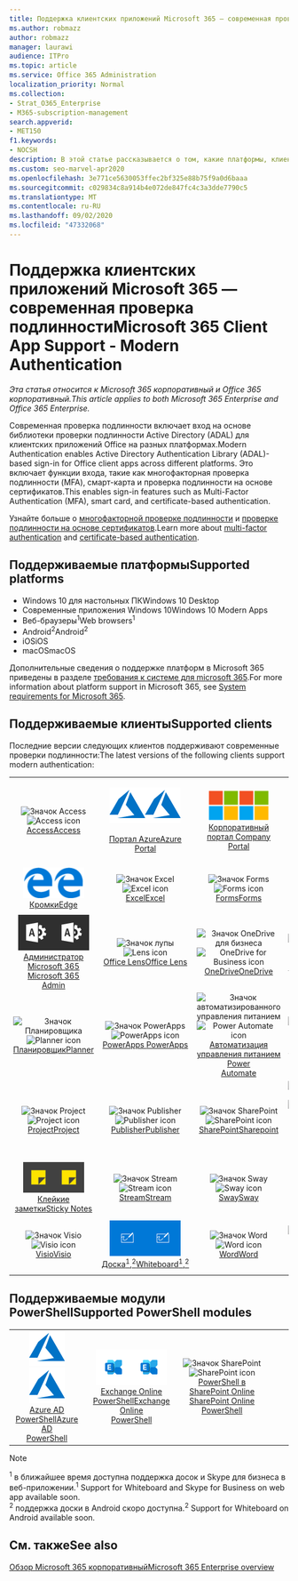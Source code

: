 ```yaml
---
title: Поддержка клиентских приложений Microsoft 365 — современная проверка подлинности
ms.author: robmazz
author: robmazz
manager: laurawi
audience: ITPro
ms.topic: article
ms.service: Office 365 Administration
localization_priority: Normal
ms.collection:
- Strat_O365_Enterprise
- M365-subscription-management
search.appverid:
- MET150
f1.keywords:
- NOCSH
description: В этой статье рассказывается о том, какие платформы, клиенты и модули PowerShell поддерживают современные проверки подлинности для Microsoft 365.
ms.custom: seo-marvel-apr2020
ms.openlocfilehash: 3e771ce5630053ffec2bf325e88b75f9a0d6baaa
ms.sourcegitcommit: c029834c8a914b4e072de847fc4c3a3dde7790c5
ms.translationtype: MT
ms.contentlocale: ru-RU
ms.lasthandoff: 09/02/2020
ms.locfileid: "47332068"
---
```

# <a name="microsoft-365-client-app-support---modern-authentication"></a><span data-ttu-id="9368a-103">Поддержка клиентских приложений Microsoft 365 — современная проверка подлинности</span><span class="sxs-lookup"><span data-stu-id="9368a-103">Microsoft 365 Client App Support - Modern Authentication</span></span>

<span data-ttu-id="9368a-104">*Эта статья относится к Microsoft 365 корпоративный и Office 365 корпоративный.*</span><span class="sxs-lookup"><span data-stu-id="9368a-104">*This article applies to both Microsoft 365 Enterprise and Office 365 Enterprise.*</span></span>

<span data-ttu-id="9368a-105">Современная проверка подлинности включает вход на основе библиотеки проверки подлинности Active Directory (ADAL) для клиентских приложений Office на разных платформах.</span><span class="sxs-lookup"><span data-stu-id="9368a-105">Modern Authentication enables Active Directory Authentication Library (ADAL)-based sign-in for Office client apps across different platforms.</span></span> <span data-ttu-id="9368a-106">Это включает функции входа, такие как многофакторная проверка подлинности (MFA), смарт-карта и проверка подлинности на основе сертификатов.</span><span class="sxs-lookup"><span data-stu-id="9368a-106">This enables sign-in features such as Multi-Factor Authentication (MFA), smart card, and certificate-based authentication.</span></span>

<span data-ttu-id="9368a-107">Узнайте больше о [многофакторной проверке подлинности](https://docs.microsoft.com/azure/active-directory/authentication/multi-factor-authentication) и [проверке подлинности на основе сертификатов](https://docs.microsoft.com/azure/active-directory/active-directory-certificate-based-authentication-get-started).</span><span class="sxs-lookup"><span data-stu-id="9368a-107">Learn more about [multi-factor authentication](https://docs.microsoft.com/azure/active-directory/authentication/multi-factor-authentication) and [certificate-based authentication](https://docs.microsoft.com/azure/active-directory/active-directory-certificate-based-authentication-get-started).</span></span>

## <a name="supported-platforms"></a><span data-ttu-id="9368a-108">Поддерживаемые платформы</span><span class="sxs-lookup"><span data-stu-id="9368a-108">Supported platforms</span></span>

 - <span data-ttu-id="9368a-109">Windows 10 для настольных ПК</span><span class="sxs-lookup"><span data-stu-id="9368a-109">Windows 10 Desktop</span></span>
 - <span data-ttu-id="9368a-110">Современные приложения Windows 10</span><span class="sxs-lookup"><span data-stu-id="9368a-110">Windows 10 Modern Apps</span></span>
 - <span data-ttu-id="9368a-111">Веб-браузеры<sup>1</sup></span><span class="sxs-lookup"><span data-stu-id="9368a-111">Web browsers<sup>1</sup></span></span>
 - <span data-ttu-id="9368a-112">Android<sup>2</sup></span><span class="sxs-lookup"><span data-stu-id="9368a-112">Android<sup>2</sup></span></span>
 - <span data-ttu-id="9368a-113">iOS</span><span class="sxs-lookup"><span data-stu-id="9368a-113">iOS</span></span>
 - <span data-ttu-id="9368a-114">macOS</span><span class="sxs-lookup"><span data-stu-id="9368a-114">macOS</span></span>

<span data-ttu-id="9368a-115">Дополнительные сведения о поддержке платформ в Microsoft 365 приведены в разделе [требования к системе для microsoft 365](https://products.office.com/office-system-requirements).</span><span class="sxs-lookup"><span data-stu-id="9368a-115">For more information about platform support in Microsoft 365, see [System requirements for Microsoft 365](https://products.office.com/office-system-requirements).</span></span>

## <a name="supported-clients"></a><span data-ttu-id="9368a-116">Поддерживаемые клиенты</span><span class="sxs-lookup"><span data-stu-id="9368a-116">Supported clients</span></span>

<span data-ttu-id="9368a-117">Последние версии следующих клиентов поддерживают современные проверки подлинности:</span><span class="sxs-lookup"><span data-stu-id="9368a-117">The latest versions of the following clients support modern authentication:</span></span>

| | | | | | |
|:---:|:---:|:---:|:---:|:---:|:---:|
| <span data-ttu-id="9368a-118">![Значок Access](../media/o365-access-64x64.png)</span><span class="sxs-lookup"><span data-stu-id="9368a-118">![Access icon](../media/o365-access-64x64.png)</span></span> <br> [<span data-ttu-id="9368a-119">Access</span><span class="sxs-lookup"><span data-stu-id="9368a-119">Access</span></span>](https://products.office.com/access) | <span data-ttu-id="9368a-120">![Значок Azure](../media/o365-azure-64x64.png)</span><span class="sxs-lookup"><span data-stu-id="9368a-120">![Azure icon](../media/o365-azure-64x64.png)</span></span> <br> [<span data-ttu-id="9368a-121"><br>Портал Azure</span><span class="sxs-lookup"><span data-stu-id="9368a-121">Azure <br> Portal </span></span>](https://azure.microsoft.com/features/azure-portal/) | <span data-ttu-id="9368a-122">![Значок портала компании](../media/o365-microsoft-64x64.png)</span><span class="sxs-lookup"><span data-stu-id="9368a-122">![Company portal icon](../media/o365-microsoft-64x64.png)</span></span> <br> [<span data-ttu-id="9368a-123">Корпоративный <br> портал </span><span class="sxs-lookup"><span data-stu-id="9368a-123">Company <br> Portal </span></span>](https://docs.microsoft.com/intune-user-help/sign-in-to-the-company-portal) | <span data-ttu-id="9368a-124">![Значок delve](../media/o365-delve-64x64.png)</span><span class="sxs-lookup"><span data-stu-id="9368a-124">![Delve icon](../media/o365-delve-64x64.png)</span></span> <br> [<span data-ttu-id="9368a-125">Delve</span><span class="sxs-lookup"><span data-stu-id="9368a-125">Delve</span></span>](https://products.office.com/business/intelligent-search) | <span data-ttu-id="9368a-126">![Значок Dynamics 365](../media/o365-dynamics365-64x64.png)</span><span class="sxs-lookup"><span data-stu-id="9368a-126">![Dynamics 365 icon](../media/o365-dynamics365-64x64.png)</span></span> <br> [<span data-ttu-id="9368a-127">Dynamics 365</span><span class="sxs-lookup"><span data-stu-id="9368a-127">Dynamics 365</span></span>](https://dynamics.microsoft.com) 
| <span data-ttu-id="9368a-128">![Значок пограничного сервера](../media/o365-edge-64x64.png)</span><span class="sxs-lookup"><span data-stu-id="9368a-128">![Edge icon](../media/o365-edge-64x64.png)</span></span> <br> [<span data-ttu-id="9368a-129">Кромки</span><span class="sxs-lookup"><span data-stu-id="9368a-129">Edge</span></span>](https://www.microsoft.com/windows/microsoft-edge) | <span data-ttu-id="9368a-130">![Значок Excel](../media/o365-excel-64x64.png)</span><span class="sxs-lookup"><span data-stu-id="9368a-130">![Excel icon](../media/o365-excel-64x64.png)</span></span> <br> [<span data-ttu-id="9368a-131">Excel</span><span class="sxs-lookup"><span data-stu-id="9368a-131">Excel</span></span>](https://products.office.com/excel) | <span data-ttu-id="9368a-132">![Значок Forms](../media/o365-forms-64x64.png)</span><span class="sxs-lookup"><span data-stu-id="9368a-132">![Forms icon](../media/o365-forms-64x64.png)</span></span> <br> [<span data-ttu-id="9368a-133">Forms</span><span class="sxs-lookup"><span data-stu-id="9368a-133">Forms</span></span>](https://flow.microsoft.com/connectors/shared_microsoftforms/microsoft-forms/) | <span data-ttu-id="9368a-134">![Значок Kaizala](../media/o365-kaizala-64x64.png)</span><span class="sxs-lookup"><span data-stu-id="9368a-134">![Kaizala icon](../media/o365-kaizala-64x64.png)</span></span> <br> [<span data-ttu-id="9368a-135">Kaizala</span><span class="sxs-lookup"><span data-stu-id="9368a-135">Kaizala</span></span>](https://products.office.com/en/business/microsoft-kaizala) | <span data-ttu-id="9368a-136">![Значок Office.com](../media/o365-office-64x64.png)</span><span class="sxs-lookup"><span data-stu-id="9368a-136">![Office.com icon](../media/o365-office-64x64.png)</span></span> <br> [<span data-ttu-id="9368a-137">Office.com</span><span class="sxs-lookup"><span data-stu-id="9368a-137">Office.com</span></span>](https://www.office.com/) 
| <span data-ttu-id="9368a-138">![Значок администратора Office 365](../media/o365-o365admin-64x64.png)</span><span class="sxs-lookup"><span data-stu-id="9368a-138">![Office 365 Admin icon](../media/o365-o365admin-64x64.png)</span></span> <br> [<span data-ttu-id="9368a-139">Администратор Microsoft 365 <br></span><span class="sxs-lookup"><span data-stu-id="9368a-139">Microsoft 365 <br> Admin</span></span>](https://products.office.com/business/manage-office-365-admin-app) | <span data-ttu-id="9368a-140">![Значок лупы](../media/o365-lens-64x64.png)</span><span class="sxs-lookup"><span data-stu-id="9368a-140">![Lens icon](../media/o365-lens-64x64.png)</span></span> <br> [<span data-ttu-id="9368a-141">Office Lens</span><span class="sxs-lookup"><span data-stu-id="9368a-141">Office Lens</span></span>](https://www.microsoft.com/p/office-lens/9wzdncrfj3t8?activetab=pivot%3Aoverviewtab) | <span data-ttu-id="9368a-142">![Значок OneDrive для бизнеса](../media/o365-OneDrive-64x64.png)</span><span class="sxs-lookup"><span data-stu-id="9368a-142">![OneDrive for Business icon](../media/o365-OneDrive-64x64.png)</span></span> <br> [<span data-ttu-id="9368a-143">OneDrive</span><span class="sxs-lookup"><span data-stu-id="9368a-143">OneDrive</span></span>](https://products.office.com/onedrive-for-business/online-cloud-storage) |  <span data-ttu-id="9368a-144">![Значок OneNote](../media/o365-OneNote-64x64.png)</span><span class="sxs-lookup"><span data-stu-id="9368a-144">![OneNote icon](../media/o365-OneNote-64x64.png)</span></span> <br> [<span data-ttu-id="9368a-145">OneNote</span><span class="sxs-lookup"><span data-stu-id="9368a-145">OneNote</span></span>](https://products.office.com/onenote) | <span data-ttu-id="9368a-146">![Значок Outlook](../media/o365-outlook-64x64.png)</span><span class="sxs-lookup"><span data-stu-id="9368a-146">![Outlook icon](../media/o365-outlook-64x64.png)</span></span> <br> [<span data-ttu-id="9368a-147">Outlook</span><span class="sxs-lookup"><span data-stu-id="9368a-147">Outlook</span></span>](https://products.office.com/outlook) 
| <span data-ttu-id="9368a-148">![Значок Планировщика](../media/o365-planner-64x64.png)</span><span class="sxs-lookup"><span data-stu-id="9368a-148">![Planner icon](../media/o365-planner-64x64.png)</span></span> <br> [<span data-ttu-id="9368a-149">Планировщик</span><span class="sxs-lookup"><span data-stu-id="9368a-149">Planner</span></span>](https://products.office.com/business/task-management-software) | <span data-ttu-id="9368a-150">![Значок PowerApps](../media/o365-powerapps-64x64.png)</span><span class="sxs-lookup"><span data-stu-id="9368a-150">![PowerApps icon](../media/o365-powerapps-64x64.png)</span></span> <br> [<span data-ttu-id="9368a-151">PowerApps </span><span class="sxs-lookup"><span data-stu-id="9368a-151">PowerApps </span></span>](https://powerapps.microsoft.com) | <span data-ttu-id="9368a-152">![Значок автоматизированного управления питанием](../media/o365-flow-64x64.png)</span><span class="sxs-lookup"><span data-stu-id="9368a-152">![Power Automate icon](../media/o365-flow-64x64.png)</span></span> <br> [<span data-ttu-id="9368a-153">Автоматизация управления питанием <br></span><span class="sxs-lookup"><span data-stu-id="9368a-153">Power <br> Automate</span></span>](https://flow.microsoft.com) | <span data-ttu-id="9368a-154">![Значок PowerBI](../media/o365-powerbi-64x64.png)</span><span class="sxs-lookup"><span data-stu-id="9368a-154">![PowerBI icon](../media/o365-powerbi-64x64.png)</span></span> <br> [<span data-ttu-id="9368a-155">Power BI</span><span class="sxs-lookup"><span data-stu-id="9368a-155">Power BI</span></span>](https://powerbi.microsoft.com)| <span data-ttu-id="9368a-156">![Значок PowerPoint](../media/o365-powerpoint-64x64.png)</span><span class="sxs-lookup"><span data-stu-id="9368a-156">![PowerPoint icon](../media/o365-powerpoint-64x64.png)</span></span> <br> [<span data-ttu-id="9368a-157">PowerPoint</span><span class="sxs-lookup"><span data-stu-id="9368a-157">PowerPoint</span></span>](https://products.office.com/powerpoint) 
| <span data-ttu-id="9368a-158">![Значок Project](../media/o365-project-64x64.png)</span><span class="sxs-lookup"><span data-stu-id="9368a-158">![Project icon](../media/o365-project-64x64.png)</span></span> <br> [<span data-ttu-id="9368a-159">Project</span><span class="sxs-lookup"><span data-stu-id="9368a-159">Project</span></span>](https://products.office.com/project) | <span data-ttu-id="9368a-160">![Значок Publisher](../media/o365-publisher-64x64.png)</span><span class="sxs-lookup"><span data-stu-id="9368a-160">![Publisher icon](../media/o365-publisher-64x64.png)</span></span> <br> [<span data-ttu-id="9368a-161">Publisher</span><span class="sxs-lookup"><span data-stu-id="9368a-161">Publisher</span></span>](https://products.office.com/publisher) | <span data-ttu-id="9368a-162">![Значок SharePoint](../media/o365-sharepoint-64x64.png)</span><span class="sxs-lookup"><span data-stu-id="9368a-162">![SharePoint icon](../media/o365-sharepoint-64x64.png)</span></span> <br> [<span data-ttu-id="9368a-163">SharePoint</span><span class="sxs-lookup"><span data-stu-id="9368a-163">Sharepoint</span></span>](https://products.office.com/sharepoint) | <span data-ttu-id="9368a-164">![Значок Skype для бизнеса](../media/o365-skypeforbusiness-64x64.png)</span><span class="sxs-lookup"><span data-stu-id="9368a-164">![Skype for Business icon](../media/o365-skypeforbusiness-64x64.png)</span></span> <br> [<span data-ttu-id="9368a-165">Skype для <br> бизнеса<sup>1</sup></span><span class="sxs-lookup"><span data-stu-id="9368a-165">Skype for <br> Business<sup>1</sup></span></span>](https://www.skype.com/business/) | <span data-ttu-id="9368a-166">![Значок StaffHub](../media/o365-staffhub-64x64.png)</span><span class="sxs-lookup"><span data-stu-id="9368a-166">![StaffHub icon](../media/o365-staffhub-64x64.png)</span></span> <br> [<span data-ttu-id="9368a-167">StaffHub</span><span class="sxs-lookup"><span data-stu-id="9368a-167">StaffHub</span></span>](https://products.office.com/microsoft-staffhub/staff-scheduling-software)
| <span data-ttu-id="9368a-168">![Значок клейких заметок](../media/o365-stickynotes-64x64.png)</span><span class="sxs-lookup"><span data-stu-id="9368a-168">![Sticky Notes icon](../media/o365-stickynotes-64x64.png)</span></span> <br> [<span data-ttu-id="9368a-169">Клейкие заметки</span><span class="sxs-lookup"><span data-stu-id="9368a-169">Sticky Notes</span></span>](https://www.microsoft.com/p/microsoft-sticky-notes/9nblggh4qghw) | <span data-ttu-id="9368a-170">![Значок Stream](../media/o365-stream-64x64.png)</span><span class="sxs-lookup"><span data-stu-id="9368a-170">![Stream icon](../media/o365-stream-64x64.png)</span></span> <br> [<span data-ttu-id="9368a-171">Stream</span><span class="sxs-lookup"><span data-stu-id="9368a-171">Stream</span></span>](https://stream.microsoft.com) | <span data-ttu-id="9368a-172">![Значок Sway](../media/o365-sway-64x64.png)</span><span class="sxs-lookup"><span data-stu-id="9368a-172">![Sway icon](../media/o365-sway-64x64.png)</span></span> <br> [<span data-ttu-id="9368a-173">Sway</span><span class="sxs-lookup"><span data-stu-id="9368a-173">Sway</span></span>](https://sway.com) | <span data-ttu-id="9368a-174">![Значок Teams](../media/o365-teams-64x64.png)</span><span class="sxs-lookup"><span data-stu-id="9368a-174">![Teams icon](../media/o365-teams-64x64.png)</span></span> <br> [<span data-ttu-id="9368a-175">Teams</span><span class="sxs-lookup"><span data-stu-id="9368a-175">Teams</span></span>](https://products.office.com/microsoft-teams/group-chat-software) | <span data-ttu-id="9368a-176">![Значок "to do"](../media/o365-todo-64x64.png)</span><span class="sxs-lookup"><span data-stu-id="9368a-176">![To Do icon](../media/o365-todo-64x64.png)</span></span> <br> [<span data-ttu-id="9368a-177">To-Do</span><span class="sxs-lookup"><span data-stu-id="9368a-177">To Do</span></span>](https://todo.microsoft.com) 
| <span data-ttu-id="9368a-178">![Значок Visio](../media/o365-visio-64x64.png)</span><span class="sxs-lookup"><span data-stu-id="9368a-178">![Visio icon](../media/o365-visio-64x64.png)</span></span> <br> [<span data-ttu-id="9368a-179">Visio</span><span class="sxs-lookup"><span data-stu-id="9368a-179">Visio</span></span>](https://products.office.com/visio/flowchart-software) | <span data-ttu-id="9368a-180">![Значок Доски](../media/o365-whiteboard-64x64.png)</span><span class="sxs-lookup"><span data-stu-id="9368a-180">![Whiteboard icon](../media/o365-whiteboard-64x64.png)</span></span> <br> [<span data-ttu-id="9368a-181">Доска<sup>1</sup>,<sup>2</sup></span><span class="sxs-lookup"><span data-stu-id="9368a-181">Whiteboard<sup>1</sup>,<sup>2</sup></span></span>](https://whiteboard.microsoft.com/) | <span data-ttu-id="9368a-182">![Значок Word](../media/o365-word-64x64.png)</span><span class="sxs-lookup"><span data-stu-id="9368a-182">![Word icon](../media/o365-word-64x64.png)</span></span> <br> [<span data-ttu-id="9368a-183">Word</span><span class="sxs-lookup"><span data-stu-id="9368a-183">Word</span></span>](https://products.office.com/word) | <span data-ttu-id="9368a-184">![Значок Yammer](../media/o365-yammer-64x64.png)</span><span class="sxs-lookup"><span data-stu-id="9368a-184">![Yammer icon](../media/o365-yammer-64x64.png)</span></span> <br> [<span data-ttu-id="9368a-185">Yammer</span><span class="sxs-lookup"><span data-stu-id="9368a-185">Yammer</span></span>](https://products.office.com/yammer/yammer-overview) | <span data-ttu-id="9368a-186">![Значок Yammer](../media/o365-yammer-64x64.png)</span><span class="sxs-lookup"><span data-stu-id="9368a-186">![Yammer icon](../media/o365-yammer-64x64.png)</span></span> <br> [<span data-ttu-id="9368a-187">Уведомление об Yammer <br></span><span class="sxs-lookup"><span data-stu-id="9368a-187">Yammer <br> Notifier</span></span>](https://products.office.com/yammer/yammer-overview) |  |

## <a name="supported-powershell-modules"></a><span data-ttu-id="9368a-188">Поддерживаемые модули PowerShell</span><span class="sxs-lookup"><span data-stu-id="9368a-188">Supported PowerShell modules</span></span>

| | | | | | |
|:---:|:---:|:---:|:---:|:---:|:---:|
| <span data-ttu-id="9368a-189">![Значок Azure](../media/o365-azure-64x64.png)</span><span class="sxs-lookup"><span data-stu-id="9368a-189">![Azure icon](../media/o365-azure-64x64.png)</span></span> <br> [<span data-ttu-id="9368a-190">Azure AD <br> PowerShell</span><span class="sxs-lookup"><span data-stu-id="9368a-190">Azure AD <br> PowerShell</span></span>](https://docs.microsoft.com/powershell/azure/active-directory/overview?view=azureadps-2.0) | <span data-ttu-id="9368a-191">![Значок Exchange](../media/o365-exchange-64x64.png)</span><span class="sxs-lookup"><span data-stu-id="9368a-191">![Exchange icon](../media/o365-exchange-64x64.png)</span></span> <br> [<span data-ttu-id="9368a-192">Exchange Online <br> PowerShell</span><span class="sxs-lookup"><span data-stu-id="9368a-192">Exchange Online <br> PowerShell</span></span>](https://docs.microsoft.com/powershell/exchange/exchange-online/exchange-online-powershell?view=exchange-ps) | <span data-ttu-id="9368a-193">![Значок SharePoint](../media/o365-sharepoint-64x64.png)</span><span class="sxs-lookup"><span data-stu-id="9368a-193">![SharePoint icon](../media/o365-sharepoint-64x64.png)</span></span> <br> [<span data-ttu-id="9368a-194">PowerShell в SharePoint Online <br></span><span class="sxs-lookup"><span data-stu-id="9368a-194">SharePoint Online <br> PowerShell</span></span>](https://docs.microsoft.com/powershell/sharepoint/sharepoint-online/connect-sharepoint-online)

> [!NOTE]
> <span data-ttu-id="9368a-195"><sup>1</sup> в ближайшее время доступна поддержка досок и Skype для бизнеса в веб-приложении.</span><span class="sxs-lookup"><span data-stu-id="9368a-195"><sup>1</sup> Support for Whiteboard and Skype for Business on web app available soon.</span></span> <br>
> <span data-ttu-id="9368a-196"><sup>2</sup> поддержка доски в Android скоро доступна.</span><span class="sxs-lookup"><span data-stu-id="9368a-196"><sup>2</sup> Support for Whiteboard on Android available soon.</span></span>

## <a name="see-also"></a><span data-ttu-id="9368a-197">См. также</span><span class="sxs-lookup"><span data-stu-id="9368a-197">See also</span></span>

[<span data-ttu-id="9368a-198">Обзор Microsoft 365 корпоративный</span><span class="sxs-lookup"><span data-stu-id="9368a-198">Microsoft 365 Enterprise overview</span></span>](microsoft-365-overview.md)
